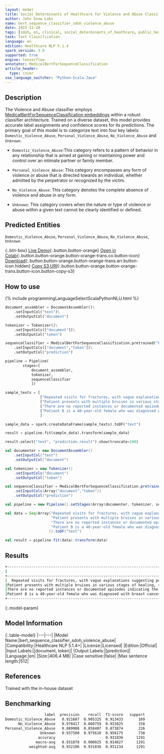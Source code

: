 ```yaml
---
layout: model
title: Social Determinants of Healthcare for Violence and Abuse Classifier
author: John Snow Labs
name: bert_sequence_classifier_sdoh_violence_abuse
date: 2023-12-20
tags: [sdoh, en, clinical, social_determinants_of_heathcare, public_health, violence, abuse, licensed, tensorflow]
task: Text Classification
language: en
edition: Healthcare NLP 5.1.4
spark_version: 3.0
supported: true
engine: tensorflow
annotator: MedicalBertForSequenceClassification
article_header:
  type: cover
use_language_switcher: "Python-Scala-Java"
---
```


## Description

The Violence and Abuse classifier employs [MedicalBertForSequenceClassification embeddings](https://sparknlp.org/2022/07/18/biobert_pubmed_base_cased_v1.2_en_3_0.html) within a robust classifier architecture. Trained on a diverse dataset, this model provides accurate label assignments and confidence scores for its predictions. The primary goal of this model is to categorize text into four key labels: `Domestic_Violence_Abuse`, `Personal_Violence_Abuse`, `No_Violence_Abuse` and `Unknown`.

- `Domestic_Violence_Abuse`:This category refers to a pattern of behavior in any relationship that is aimed at gaining or maintaining power and control over an intimate partner or family member.

- `Personal_Violence_Abuse`: This category encompasses any form of violence or abuse that is directed towards an individual, whether admitted by the perpetrator or recognized by the victim.

- `No_Violence_Abuse`: This category denotes the complete absence of violence and abuse in any form.

- `Unknown`: This category covers when the nature or type of violence or abuse within a given text cannot be clearly identified or defined.

## Predicted Entities

`Domestic_Violence_Abuse`, `Personal_Violence_Abuse`, `No_Violence_Abuse`, `Unknown`

{:.btn-box}
[Live Demo](https://demo.johnsnowlabs.com/healthcare/SOCIAL_DETERMINANT_SEQUENCE_CLASSIFICATION/){:.button.button-orange}
[Open in Colab](https://github.com/JohnSnowLabs/spark-nlp-workshop/blob/master/tutorials/streamlit_notebooks/healthcare/SOCIAL_DETERMINANT_CLASSIFICATION.ipynb){:.button.button-orange.button-orange-trans.co.button-icon}
[Download](https://s3.amazonaws.com/auxdata.johnsnowlabs.com/clinical/models/bert_sequence_classifier_sdoh_violence_abuse_en_5.1.4_3.0_1703086100729.zip){:.button.button-orange.button-orange-trans.arr.button-icon.hidden}
[Copy S3 URI](s3://auxdata.johnsnowlabs.com/clinical/models/bert_sequence_classifier_sdoh_violence_abuse_en_5.1.4_3.0_1703086100729.zip){:.button.button-orange.button-orange-trans.button-icon.button-copy-s3}

## How to use



<div class="tabs-box" markdown="1">
{% include programmingLanguageSelectScalaPythonNLU.html %}
  
```python
document_assembler = DocumentAssembler()\
    .setInputCol("text")\
    .setOutputCol("document")

tokenizer = Tokenizer()\
    .setInputCols(["document"])\
    .setOutputCol("token")

sequenceClassifier = MedicalBertForSequenceClassification.pretrained("bert_sequence_classifier_sdoh_violence_abuse", "en", "clinical/models")\
    .setInputCols(["document","token"])\
    .setOutputCol("prediction")

pipeline = Pipeline(
        stages=[
            document_assembler,
            tokenizer,
            sequenceClassifier
            ])

sample_texts = [
                ["Repeated visits for fractures, with vague explanations suggesting potential family-related trauma."],
                ["Patient presents with multiple bruises in various stages of healing, suggestive of repeated physical abuse."],
                ["There are no reported instances or documented episodes indicating the patient poses a risk of violence."] ,
                ["Patient B is a 40-year-old female who was diagnosed with breast cancer. She has received a treatment plan that includes surgery, chemotherapy, and radiation therapy."]
                ]

sample_data = spark.createDataFrame(sample_texts).toDF("text")

result = pipeline.fit(sample_data).transform(sample_data)

result.select("text", "prediction.result").show(truncate=100)
```
```scala
val documenter = new DocumentAssembler() 
    .setInputCol("text") 
    .setOutputCol("document")

val tokenizer = new Tokenizer()
    .setInputCols("document")
    .setOutputCol("token")

val sequenceClassifier = MedicalBertForSequenceClassification.pretrained("bert_sequence_classifier_sdoh_violence_abuse", "en", "clinical/models")
    .setInputCols(Array("document","token"))
    .setOutputCol("prediction")

val pipeline = new Pipeline().setStages(Array(documenter, tokenizer, sequenceClassifier))

val data = Seq(Array("Repeated visits for fractures, with vague explanations suggesting potential family-related trauma.",
                     "Patient presents with multiple bruises in various stages of healing, suggestive of repeated physical abuse.",
                     "There are no reported instances or documented episodes indicating the patient poses a risk of violence." ,
                     "Patient B is a 40-year-old female who was diagnosed with breast cancer. She has received a treatment plan that includes surgery, chemotherapy, and radiation therapy.",
                    )).toDF("text")

val result = pipeline.fit(data).transform(data)
```
</div>

## Results

```bash
+----------------------------------------------------------------------------------------------------+-------------------------+
|                                                                                                text|                   result|
+----------------------------------------------------------------------------------------------------+-------------------------+
|  Repeated visits for fractures, with vague explanations suggesting potential family-related trauma.|[Domestic_Violence_Abuse]|
|Patient presents with multiple bruises in various stages of healing, suggestive of repeated physi...|[Personal_Violence_Abuse]|
|There are no reported instances or documented episodes indicating the patient poses a risk of vio...|      [No_Violence_Abuse]|
|Patient B is a 40-year-old female who was diagnosed with breast cancer. She has received a treatm...|                [Unknown]|
+----------------------------------------------------------------------------------------------------+-------------------------+
```

{:.model-param}
## Model Information

{:.table-model}
|---|---|
|Model Name:|bert_sequence_classifier_sdoh_violence_abuse|
|Compatibility:|Healthcare NLP 5.1.4+|
|License:|Licensed|
|Edition:|Official|
|Input Labels:|[document, token]|
|Output Labels:|[prediction]|
|Language:|en|
|Size:|406.4 MB|
|Case sensitive:|false|
|Max sentence length:|512|

## References

Trained with the in-house dataset

## Benchmarking

```bash
                  label  precision    recall  f1-score   support
Domestic_Violence_Abuse   0.921687  0.905325  0.913433       169
      No_Violence_Abuse   0.978417  0.860759  0.915825       158
Personal_Violence_Abuse   0.889908  0.858407  0.873874       226
                Unknown   0.937500  0.975610  0.956175       738
               accuracy          -         -  0.931836      1291
              macro-avg   0.931878  0.900025  0.914827      1291
           weighted-avg   0.932106  0.931836  0.931234      1291
```
